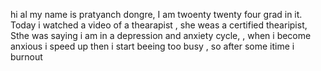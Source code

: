 hi al my name is pratyanch dongre, I am twoenty twenty four grad in it. Today i watched a video of a thearapist , she weas a certified thearipist, 
Sthe was saying i am in a depression and anxiety cycle, , when i become anxious i speed up then i start  beeing too busy , so after some itime i burnout 
